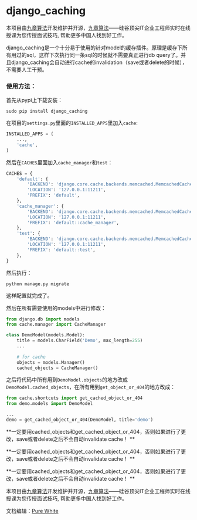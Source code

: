 # django_caching

本项目由[九章算法](www.jiuzhang.com)开发维护并开源，[九章算法](www.jiuzhang.com)——硅谷顶尖IT企业工程师实时在线授课为您传授面试技巧, 帮助更多中国人找到好工作。

django_caching是一个十分易于使用的针对model的缓存插件。原理是缓存下所有用过的sql，这样下次执行同一条sql的时候就不需要真正进行db query了。并且django_caching会自动进行cache的invalidation（save或者delete的时候），不需要人工干预。

### 使用方法：

首先从pypi上下载安装：

```
sudo pip install django_caching
```

在项目的`settings.py`里面的`INSTALLED_APPS`里加入`cache`:

```Python
INSTALLED_APPS = (
    ...,
    'cache',
)
```

然后在`CACHES`里面加入`cache_manager`和`test`：

```Python
CACHES = {
    'default': {
        'BACKEND': 'django.core.cache.backends.memcached.MemcachedCache',
        'LOCATION': '127.0.0.1:11211',
        'PREFIX': 'default',
    },
    'cache_manager': {
        'BACKEND': 'django.core.cache.backends.memcached.MemcachedCache',
        'LOCATION': '127.0.0.1:11211',
        'PREFIX': 'default::cache_manager',
    },
    'test': {
        'BACKEND': 'django.core.cache.backends.memcached.MemcachedCache',
        'LOCATION': '127.0.0.1:11211',
        'PREFIX': 'default::test',
    },
}
```

然后执行：

```Sh
python manage.py migrate
```

这样配置就完成了。

然后在所有需要使用的models中进行修改：

```Python
from django.db import models
from cache.manager import CacheManager

class DemoModel(models.Model):
    title = models.CharField('Demo', max_length=255)
    ...
    
    # for cache
    objects = models.Manager()
    cached_objects = CacheManager()
```

之后将代码中所有用到`DemoModel.objects`的地方改成`DemoModel.cached_objects`，在所有用到`get_object_or_404`的地方改成：

```Python
from cache.shortcuts import get_cached_object_or_404
from demo.models import DemoModel

...
demo = get_cached_object_or_404(DemoModel, title='demo')
```

**一定要用cached_objects和get_cached_object_or_404，否则如果进行了更改，save或者delete之后不会自动invalidate cache！ **

**一定要用cached_objects和get_cached_object_or_404，否则如果进行了更改，save或者delete之后不会自动invalidate cache！ **

**一定要用cached_objects和get_cached_object_or_404，否则如果进行了更改，save或者delete之后不会自动invalidate cache！ **



本项目由[九章算法](www.jiuzhang.com)开发维护并开源，[九章算法](www.jiuzhang.com)——硅谷顶尖IT企业工程师实时在线授课为您传授面试技巧, 帮助更多中国人找到好工作。

文档编辑：[Pure White](https://purewhite.io)
